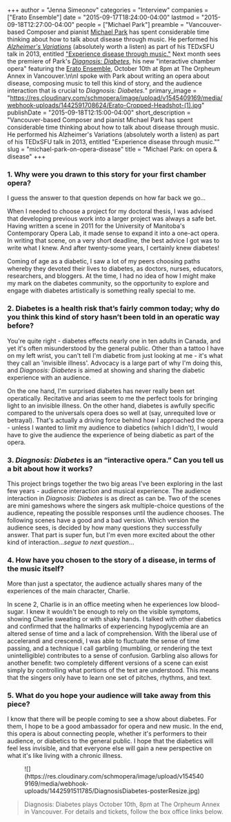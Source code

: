 +++
author = "Jenna Simeonov"
categories = "Interview"
companies = ["Erato Ensemble"]
date = "2015-09-17T18:24:00-04:00"
lastmod = "2015-09-18T12:27:00-04:00"
people = ["Michael Park"]
preamble = "Vancouver-based Composer and pianist [Michael Park](/scene/people/michael-park/) has spent considerable time thinking about how to talk about disease through music. He performed his [*Alzheimer's Variations*](https://www.youtube.com/watch?v=Oj2AXT23uVI) (absolutely worth a listen) as part of his TEDxSFU talk in 2013, entitled [\"Experience disease through music.\"](https://www.youtube.com/watch?v=Oj2AXT23uVI) Next month sees the premiere of Park's [*Diagnosis: Diabetes*](http://www.michaelpark.ca/diabetes-presskit/), his new \"interactive chamber opera\" featuring the [Erato Ensemble](/scene/companies/erato-ensemble/), October 10th at 8pm at The Orpheum Annex in Vancouver.\n\nI spoke with Park about writing an opera about disease, composing music to tell this kind of story, and the audience interaction that is crucial to *Diagnosis: Diabetes.*"
primary_image = "https://res.cloudinary.com/schmopera/image/upload/v1545409169/media/webhook-uploads/1442591708624/Erato-Cropped-Headshot-(1).jpg"
publishDate = "2015-09-18T12:15:00-04:00"
short_description = "Vancouver-based Composer and pianist Michael Park has spent considerable time thinking about how to talk about disease through music. He performed his Alzheimer&#039;s Variations (absolutely worth a listen) as part of his TEDxSFU talk in 2013, entitled &quot;Experience disease through music.&quot;"
slug = "michael-park-on-opera-disease"
title = "Michael Park: on opera &amp; disease"
+++

### 1. Why were you drawn to this story for your first chamber opera?

I guess the answer to that question depends on how far back we go...

When I needed to choose a project for my doctoral thesis, I was advised that developing previous work into a larger project was always a safe bet. Having written a scene in 2011 for the University of Manitoba's Contemporary Opera Lab, it made sense to expand it into a one-act opera. In writing that scene, on a very short deadline, the best advice I got was to write what I knew. And after twenty-some years, I certainly knew diabetes!

Coming of age as a diabetic, I saw a lot of my peers choosing paths whereby they devoted their lives to diabetes, as doctors, nurses, educators, researchers, and bloggers. At the time, I had no idea of how I might make my mark on the diabetes community, so the opportunity to explore and engage with diabetes artistically is something really special to me.

### 2. Diabetes is a health risk that’s fairly common today; why do you think this kind of story hasn’t been told in an operatic way before?

You're quite right - diabetes effects nearly one in ten adults in Canada, and yet it's often misunderstood by the general public. Other than a tattoo I have on my left wrist, you can't tell I'm diabetic from just looking at me - it's what they call an 'invisible illness'. Advocacy is a large part of why I'm doing this, and *Diagnosis: Diabetes* is aimed at showing and sharing the diabetic experience with an audience.

On the one hand, I'm surprised diabetes has never really been set operatically. Recitative and arias seem to me the perfect tools for bringing light to an invisible illness. On the other hand, diabetes is awfully specific compared to the universals opera does so well at (say, unrequited love or betrayal). That's actually a driving force behind how I approached the opera - unless I wanted to limit my audience to diabetics (which I didn't), I would have to give the audience the experience of being diabetic as part of the opera.

### 3. *Diagnosis: Diabetes* is an “interactive opera.” Can you tell us a bit about how it works?

This project brings together the two big areas I've been exploring in the last few years - audience interaction and musical experience. The audience interaction in *Diagnosis: Diabetes* is as direct as can be. Two of the scenes are mini gameshows where the singers ask multiple-choice questions of the audience, repeating the possible responses until the audience chooses. The following scenes have a good and a bad version. Which version the audience sees, is decided by how many questions they successfully answer. That part is super fun, but I'm even more excited about the other kind of interaction...*segue to next question*...

### 4. How have you chosen to the story of a disease, in terms of the music itself?

More than just a spectator, the audience actually shares many of the experiences of the main character, Charlie.

In scene 2, Charlie is in an office meeting when he experiences low blood-sugar. I knew it wouldn't be enough to rely on the visible symptoms, showing Charlie sweating or with shaky hands. I talked with other diabetics and confirmed that the hallmarks of experiencing hypoglycemia are an altered sense of time and a lack of comprehension. With the liberal use of accelerandi and crescendi, I was able to fluctuate the sense of time passing, and a technique I call garbling (mumbling, or rendering the text unintelligible) contributes to a sense of confusion. Garbling also allows for another benefit: two completely different versions of a scene can exist simply by controlling what portions of the text are understood. This means that the singers only have to learn one set of pitches, rhythms, and text.

### 5. What do you hope your audience will take away from this piece?

I know that there will be people coming to see a show about diabetes. For them, I hope to be a good ambassador for opera and new music. In the end, this opera is about connecting people, whether it's performers to their audience, or diabetics to the general public. I hope that the diabetics will feel less invisible, and that everyone else will gain a new perspective on what it's like living with a chronic illness.

<figure data-type="image">
![](https://res.cloudinary.com/schmopera/image/upload/v1545409169/media/webhook-uploads/1442591511785/DiagnosisDiabetes-posterResize.jpg)
</figure>

>Diagnosis: Diabetes plays October 10th, 8pm at The Orpheum Annex in Vancouver. For details and tickets, follow the box office links below.
